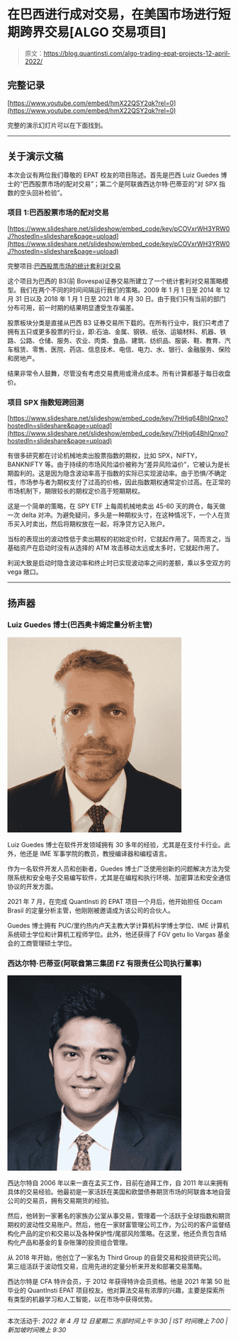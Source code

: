 # 在巴西进行成对交易，在美国市场进行短期跨界交易[ALGO 交易项目]

> 原文：<https://blog.quantinsti.com/algo-trading-epat-projects-12-april-2022/>

## 完整记录

[https://www.youtube.com/embed/hmX22QSY2qk?rel=0](https://www.youtube.com/embed/hmX22QSY2qk?rel=0)

完整的演示幻灯片可以在下面找到。

* * *

## 关于演示文稿

本次会议有两位我们尊敬的 EPAT 校友的项目陈述。首先是巴西 Luiz Guedes 博士的“巴西股票市场的配对交易”；第二个是阿联酋西达尔特·巴蒂亚的“对 SPX 指数的空头回补检验”。

### 项目 1:巴西股票市场的配对交易

[https://www.slideshare.net/slideshow/embed_code/key/pCOVxrWH3YRW0J?hostedIn=slideshare&page=upload](https://www.slideshare.net/slideshow/embed_code/key/pCOVxrWH3YRW0J?hostedIn=slideshare&page=upload)

完整项目:[巴西股票市场的统计套利对交易](/statistical-arbitrage-pair-trading-brazil-stock-market-project-luiz-guedes/)

这个项目为巴西的 B3(前 Bovespa)证券交易所建立了一个统计套利对交易策略模型。我们在两个不同的时间间隔运行我们的策略。2009 年 1 月 1 日至 2014 年 12 月 31 日以及 2018 年 1 月 1 日至 2021 年 4 月 30 日。由于我们只有当前的部门分布可用，前一时期的结果明显遭受生存偏差。

股票板块分类是直接从巴西 B3 证券交易所下载的。在所有行业中，我们只考虑了拥有五只或更多股票的行业，即:石油、金属、钢铁、纸张、运输材料、机器、铁路、公路、仓储、服务、农业、肉类、食品、建筑、纺织品、服装、鞋、教育、汽车租赁、零售、医院、药店、信息技术、电信、电力、水、银行、金融服务、保险和房地产。

结果非常令人鼓舞，尽管没有考虑交易费用或滑点成本。所有计算都基于每日收盘价。

### 项目 SPX 指数短跨回测

[https://www.slideshare.net/slideshow/embed_code/key/7HHjq64BhIQnxo?hostedIn=slideshare&page=upload](https://www.slideshare.net/slideshow/embed_code/key/7HHjq64BhIQnxo?hostedIn=slideshare&page=upload)

有很多研究都在讨论机械地卖出股票指数的期权，比如 SPX，NIFTY，BANKNIFTY 等。由于持续的市场风险溢价被称为“差异风险溢价”，它被认为是长期盈利的。这是因为隐含波动率高于指数的实际已实现波动率。由于恐惧/不确定性，市场参与者为期权支付了过高的价格，因此指数期权通常定价过高。在正常的市场机制下，期限较长的期权定价高于短期期权。

这是一个简单的策略，在 SPY ETF 上每周机械地卖出 45-60 天的跨仓，每天做一次 delta 对冲。为避免疑问，多头是一种期权头寸，在这种情况下，一个人在货币买入时卖出，然后将期权放在一起，将净贷方记入账户。

当标的表现出的波动性低于卖出期权的初始定价时，它就起作用了。简而言之，当基础资产在启动时没有从选择的 ATM 攻击移动太远或太多时，它就起作用了。

利润大致是启动时隐含波动率和终止时已实现波动率之间的差额，乘以多空双方的 vega 敞口。

* * *

## 扬声器

### Luiz Guedes 博士(巴西奥卡姆定量分析主管)

![Dr Luiz Guedes pic](img/b8821df039b638f7b4e7aaf9416faa91.png)

Luiz Guedes 博士在软件开发领域拥有 30 多年的经验，尤其是在支付卡行业。此外，他还是 IME 军事学院的教员，教授编译器和编程语言。

作为一名软件开发人员和创新者，Guedes 博士广泛使用创新的问题解决方法为受限系统和安全电子交易编写软件，尤其是在编程和执行环境、加密算法和安全通信协议的开发方面。

2021 年 7 月，在完成 QuantInsti 的 EPAT 项目一个月后，他开始担任 Occam Brasil 的定量分析主管，他刚刚被邀请成为该公司的合伙人。

Guedes 博士拥有 PUC/里约热内卢天主教大学计算机科学博士学位、IME 计算机系统硕士学位和计算机工程师学位。此外，他还获得了 FGV getu lio Vargas 基金会的工商管理硕士学位。

### 西达尔特·巴蒂亚(阿联酋第三集团 FZ 有限责任公司执行董事)

![Siddharth Bhatia pic](img/817023c8b05f53e6af499a5002e6d4ac.png)

西达尔特自 2006 年以来一直在孟买工作，目前在迪拜工作，自 2011 年以来拥有具体的交易经验。他最初是一家活跃在美国和欧盟债券期货市场的阿联酋本地自营公司的交易员，拥有交易期货的经验。

然后，他转到一家著名的家族办公室从事交易，管理着一个活跃于全球指数和期货期权的波动性交易账户。然后，他在一家财富管理公司工作，为公司的客户监督结构化产品的定价和交易以及各种保护性/尾部风险策略。在这里，他还负责包含结构化产品和基金的复杂账簿的投资组合管理。

从 2018 年开始，他创立了一家名为 Third Group 的自营交易和投资研究公司。第三组活跃于波动性交易，应用先进的定量分析来开发和部署交易策略。

西达尔特是 CFA 特许会员，于 2012 年获得特许会员资格。他是 2021 年第 50 批毕业的 QuantInsti EPAT 项目校友。他对算法交易有浓厚的兴趣，主要是探索所有类型的机器学习和人工智能，以在市场中获得优势。

* * *

本次活动于:
*2022 年 4 月 12 日星期二
东部时间上午 9:30 | IST 时间晚上 7:00 |新加坡时间晚上 9:30*